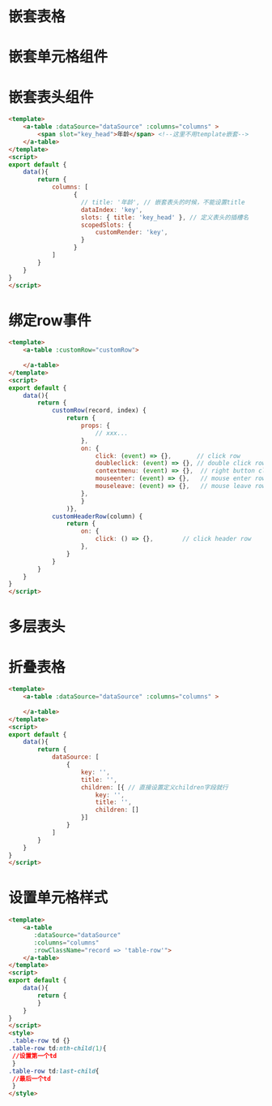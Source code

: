 # 嵌套表格

# 嵌套单元格组件
<template>
    <a-table :dataSource="dataSource" :columns="columns" >
        <template slot="age" slot-scope="text, record, index">
            <a>{{ text + record.age + index}}</a> <!--text:单元格文本, record: 行数据, index: 行下标-->
        </template>
    </a-table>
</template>
<script>
export default {
    data(){
        return {
            columns: [
                {
                    title: '年龄',
                    dataIndex: 'age',
                    scopedSlots: { customRender: 'age' } // 关键步骤
                }
            ]
        }
    }
}
</script>

# 嵌套表头组件
``` html
<template>
    <a-table :dataSource="dataSource" :columns="columns" >
        <span slot="key_head">年龄</span> <!--这里不用template嵌套-->
    </a-table>
</template>
<script>
export default {
    data(){
        return {
            columns: [
                  {
                    // title: '年龄', // 嵌套表头的时候，不能设置title
                    dataIndex: 'key',
                    slots: { title: 'key_head' }, // 定义表头的插槽名
                    scopedSlots: { 
                        customRender: 'key',
                    }
                  }
            ]
        }
    }
}
</script>
```

# 绑定row事件

``` html
<template>
    <a-table :customRow="customRow">
    
    </a-table>
</template>
<script>
export default {
    data(){
        return {
            customRow(record, index) {
                return {
                    props: {
                        // xxx...
                    },
                    on: {
                        click: (event) => {},       // click row
                        doubleclick: (event) => {}, // double click row
                        contextmenu: (event) => {},  // right button click row
                        mouseenter: (event) => {},   // mouse enter row
                        mouseleave: (event) => {},   // mouse leave row
                    },
                    }
                )},
            customHeaderRow(column) {
                return {
                    on: {
                        click: () => {},        // click header row
                    },
                }
            }
        }
    }
}
</script>
```
# 多层表头

# 折叠表格
``` html
<template>
    <a-table :dataSource="dataSource" :columns="columns" >
    
    </a-table>
</template>
<script>
export default {
    data(){
        return {
            dataSource: [
                {
                    key: '',
                    title: '',
                    children: [{ // 直接设置定义children字段就行
                        key: '',
                        title: '',
                        children: []
                    }]
                }
            ]
        }
    }
}
</script>
```

# 设置单元格样式
``` html
<template>
    <a-table 
       :dataSource="dataSource" 
       :columns="columns" 
       :rowClassName="record => 'table-row'">
    </a-table>
</template>
<script>
export default {
    data(){
        return {
        }
    }
}
</script>
<style>
 .table-row td {}
.table-row td:nth-child(1){
 //设置第一个td
 }
.table-row td:last-child{
 //最后一个td
 }
</style>
```

